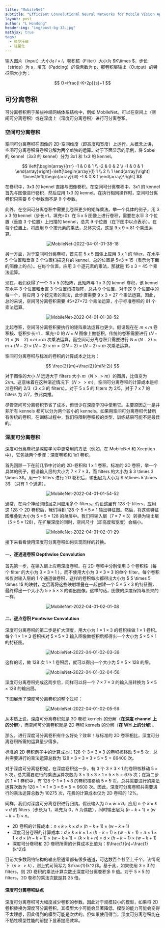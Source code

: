```yaml
---
title: "MobileNet"
subtitle: "Efficient Convolutional Neural Networks for Mobile Vision Applications"
layout: post
author: "L Hondong"
header-img: "img/post-bg-33.jpg"
mathjax: true
tags:
  - 模型压缩
  - 轻量化
---
```


输入图片（Input）大小为 $I\times I$，卷积核（Filter）大小为 $K\times $，步长（stride）为 s，填充（Padding）的像素数为 p，那卷积层输出（Output）的特征图大小为：

$$
O=\frac{I-K+2p}{s}+1
$$

## 可分离卷积

可分离卷积用于某些神经网络体系结构中，例如 MobileNet。可以在空间上（空间可分离卷积）或在深度上（深度可分离卷积）进行可分离卷积。

### 空间可分离卷积

空间可分离卷积在图像的 2D-空间维度（即高度和宽度）上运行。从概念上讲，空间可分离卷积将卷积分解为两个单独的运算。对于下面显示的示例，将 Sobel 的 kennel（3x3 的 kennel）分为 3x1 和 1x3 的 kennel。

$$
\left[\begin{array}{rrr}
-1 & 0 & 1 \\
-2 & 0 & 2 \\
-1 & 0 & 1
\end{array}\right]=\left[\begin{array}{l}
1 \\
2 \\
1
\end{array}\right] \times\left[\begin{array}{lll}
-1 & 0 & 1
\end{array}\right]
$$

在卷积中，3x3 的 kennel 直接与图像卷积。在空间可分离卷积中，3x1 的 kennel 首先与图像进行卷积，然后应用 1x3 的 kennel。在执行相同操作时，空间可分离卷积只需要 6 个参数而不是 9 个参数。

此外，在空间可分离卷积中需要比卷积更少的矩阵乘法。举一个具体的例子，用 3 x 3 的 kennel（步长=1，填充=0）在 5 x 5 图像上进行卷积，需要在水平 3 个位置（垂直 3 个位置）上扫描的 kennel，总共 9 个位置（在下图中以点表示）。在每个位置上，将应用 9 个按元素的乘法，总体来说，这是 9 x 9 = 81 个乘法运算。

<div align=center><img src="/assets/MobileNet-2022-04-01-01-38-18.png" alt="MobileNet-2022-04-01-01-38-18" style="zoom:100%;" /></div>

另一方面，对于空间可分离卷积，首先在 5 x 5 图像上应用 3 x 1 的 filter。在水平 5 个位置和垂直 3 个位置扫描这样的 kennel，总的位置是 5×3 = 15（表示为下面的图像上的点）。在每个位置，应用 3 个逐元素的乘法，那就是 15 x 3 = 45 个乘法运算。

现在，我们获得了一个 3 x 5 的矩阵，此矩阵与 1 x 3 的 kennel 卷积，该 kennel 在水平 3 个位置和垂直 3 个位置扫描矩阵，总共 9 个位置。对于这 9 个位置中的每一个，将应用 3 个按元素的乘法，此步骤需要 9 x 3 = 27 个乘法运算。因此，总的来说，空间可分离卷积需要 45+27=72 个乘法运算，小于标准卷积的 81 个乘法运算。

<div align=center><img src="/assets/MobileNet-2022-04-01-01-38-52.png" alt="MobileNet-2022-04-01-01-38-52" style="zoom:100%;" /></div>

比起卷积，空间可分离卷积要执行的矩阵乘法运算也更少。假设现在在 $m\times m$ 卷积核、卷积步长=1 、填充=0 的 $N\times N$ 图像上做卷积。传统的卷积需要进行 $(N-2)\times (N-2) \times m \times m$ 次乘法运算，而空间可分离卷积只需要进行 $N\times (N-2) \times m + (N-2)\times (N-2) \times m=(2N-2)\times (N-2) \times m$ 次乘法运算。

空间可分离卷积与标准的卷积的计算成本之比为：

$$
\frac{2}{m}+\frac{2}{m(N-2)}
$$

对于图像的大小 $N$ 远远大于 filters 大小 $m$（$N >> m$）的图层，比值变为 $2 / m$。这意味着在这种渐近情况下（$N >> m$），空间可分离卷积的计算成本是标准卷积的 2/3（3 x 3 的 filters）。对于 5 x 5 的 filters 为 2/5，对于 7 x 7 的 filters 为 2/7，依此类推。

尽管空间可分离卷积节省了成本，但很少在深度学习中使用它。主要原因之一是并非所有 kennels 都可以分为两个较小的 kennels。如果用空间可分离卷积代替所有传统的卷积，在训练过程中，我们将限制卷积核的类型，训练结果可能不是最佳的。

### 深度可分离卷积

深度可分离卷积是深度学习中更常用的方法（例如，在 MobileNet 和 Xception 中），它包括两个步骤：深度卷积和 1x1 卷积。

首先回顾一下在前几节中讨论的 2D-卷积和 1 x 1 卷积。标准的 2D 卷积，举一个具体的例子，假设输入层的大小为 $7\times 7 \times 3$，而 filters 的大小为 $ 3 \times 3 \times 3$。用一个 filters 进行 2D 卷积后，输出层为大小为 $ 5\times 5 \times 3$ （只有 1 个通道）。

<div align=center><img src="/assets/MobileNet-2022-04-01-01-54-52.png" alt="MobileNet-2022-04-01-01-54-52" style="zoom:100%;" /></div>

通常，在两个神经网络层之间应用多个 filters。假设这里有 128 个 filters，应用这 128 个 2D 卷积后，我们得到 128 个 $5\times 5 \times 1$ 输出特征图。然后，将这些特征图堆叠到大小为 $5\times 5 \times 128$ 的单层中。我们将输入层（$7\times 7 \times 3$）转换为输出层（$5\times 5 \times 128$），在扩展深度的同时，空间尺寸（即高度和宽度）会缩小。

<div align=center><img src="/assets/MobileNet-2022-04-01-02-01-29.png" alt="MobileNet-2022-04-01-02-01-29" style="zoom:100%;" /></div>

接下来看看使用深度可分离卷积如何实现同样的转换。

#### 一、逐通道卷积 Depthwise Convolution

首先第一步，在输入层上应用深度卷积。在 2D-卷积中分别使用 3 个卷积核（每个 filter 的大小为 $3 \times 3 \times 1$ ），而不使用大小为 $3 \times 3 \times 3$ 的单个 filter。每个卷积核仅对输入层的 1 个通道做卷积，这样的卷积每次都得出大小为 $ 5 \times 5 \times 1$ 的映射，之后再将这些映射堆叠在一起创建一个 $5\times 5 \times 3$ 的特征图，最终得出一个大小为 $5\times 5 \times 3$ 的输出图像。这样的话，图像的深度保持与原来的一样。

<div align=center><img src="/assets/MobileNet-2022-04-01-02-01-08.png" alt="MobileNet-2022-04-01-02-01-08" style="zoom:100%;" /></div>

#### 二、逐点卷积 Pointwise Convolution

深度可分离卷积的第二步是扩大深度，用大小为 $1 \times 1 \times 3$ 的卷积核做 $1\times 1$ 卷积。每个 $1 \times 1 \times 3$ 卷积核对 $5 \times 5 \times 3$ 输入图像做卷积后都得出一个大小为 $5 \times 5 \times 1$ 的特征图。

<div align=center><img src="/assets/MobileNet-2022-04-01-02-03-36.png" alt="MobileNet-2022-04-01-02-03-36" style="zoom:100%;" /></div>

这样的话，做 128 次 $1\times 1$ 卷积后，就可以得出一个大小为 $5 \times 5 \times 128$ 的层。

<div align=center><img src="/assets/MobileNet-2022-04-01-02-04-56.png" alt="MobileNet-2022-04-01-02-04-56" style="zoom:100%;" /></div>

深度可分离卷积完成这两步后，同样可以将一个 $7 \times 7 \times 3$ 的输入层转换为 $5 \times 5 \times 128$ 的输出层。

下图展示了深度可分离卷积的整个过程：

<div align=center><img src="/assets/MobileNet-2022-04-01-02-05-56.png" alt="MobileNet-2022-04-01-02-05-56" style="zoom:100%;" /></div>

从本质上说，深度可分离卷积就是 3D 卷积 kernels 的分解（**在深度 channel 上的分解**），而空间可分离卷积就是 2D 卷积 kernels 的分解（**在 WH 上的分解**）。

那么，进行深度可分离卷积有什么好处？效率！与标准的 2D 卷积相比，深度可分离卷积所需的运算量少得多。

标准的 2D 卷积例子中的计算成本：128 个 $3 \times 3 \times 3$ 的卷积核移动 $5 \times 5$ 次，总共需要进行的乘法运算总数为 $128 \times 3 \times 3 \times 3 \times 5\times 5 =86400$ 次。

对于深度可分离卷积呢，在深度卷积这一步，有 3 个 $3 \times 3 \times 1$ 的卷积核移动 $5 \times 5$ 次，总共需要进行的乘法运算次数为 $3 \times 3 \times 3 \times 1 \times 5 \times 5=675$ 次；在第二步的 $1\times 1$ 卷积中，有 128 个 $1 \times 1 \times 3$ 的卷积核移动 $5 \times 5$ 次，总共需要进行的乘法运算次数为 $128 \times 1 \times 1 \times 3 \times 5 \times 5=9600$ 次。因此，深度可分离卷积共需要进行的乘法运算总数为 10275 次，花费的计算成本仅为 2D 卷积的 12%。

同样，我们对深度可分离卷积进行归纳。假设输入为 $h \times w \times d$，应用 $n$ 个 $k \times k \times d$ 的 filters（步长为 1，填充为 0，$h$ 为偶数），同时输出层为 $(h-k+1) \times (w-k+1) \times n$。

- 2D 卷积的计算成本：$n \times k \times k \times d \times (h-k+1) \times (w-k+1)$
- 深度可分卷积的计算成本：$d \times k \times k \times 1 \times (h-k+1) \times (w-k+1) + n \times 1 \times 1 \times d \times (h-k+1) \times (w-k+1)=(k\times k +n)\times d \times (h-k+1) \times (w-k+1)$
- 深度可分卷积和 2D 卷积所需的计算成本比值为：$\frac{1}{n}+\frac{1}{k^2}$

目前大多数网络结构的输出层通常都有很多通道，可达数百个甚至上千个。该情况下（$n>>k$），则上式可简写为 $\frac{1}{k^2}$。基于此，如果使用 $3\times3$ 的 filters，则 2D 卷积的乘法计算次数比深度可分离卷积多 9 倍。对于 $5\times5$ 的 filters，2D 卷积的乘法次数是其 25 倍。

#### 深度可分离卷积缺点

深度可分离卷积可大幅度减少卷积的参数。因此对于规模较小的模型，如果将 2D 卷积替换为深度可分离卷积，其模型大小可能会显著降低，模型的能力可能会变得不太理想，因此得到的模型可能是次优的。但如果使用得当，深度可分离卷积能在不牺牲模型性能的前提下显著提高效率。

